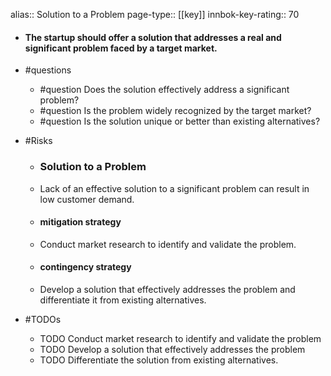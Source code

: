 alias:: Solution to a Problem
page-type:: [[key]]
innbok-key-rating:: 70
- #### The startup should offer a solution that addresses a real and significant problem faced by a target market.
- #questions
  - #question Does the solution effectively address a significant problem?
  - #question Is the problem widely recognized by the target market?
  - #question Is the solution unique or better than existing alternatives?
- #Risks

  - ### Solution to a Problem
  - Lack of an effective solution to a significant problem can result in low customer demand.
  - #### mitigation strategy
  - Conduct market research to identify and validate the problem.
  - #### contingency strategy
  - Develop a solution that effectively addresses the problem and differentiate it from existing alternatives.
- #TODOs
  - TODO Conduct market research to identify and validate the problem
  - TODO  Develop a solution that effectively addresses the problem
  - TODO  Differentiate the solution from existing alternatives.


